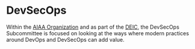 ---
---

# DevSecOps

Within the [AIAA Organization](https://aiaa.org)
and as part of the [DEIC](https://www.aiaa.org/committees/digital-engineering-integration-committee),
the DevSecOps Subcommittee is focused
on looking at the ways where modern practices around DevOps and DevSecOps can add value.
